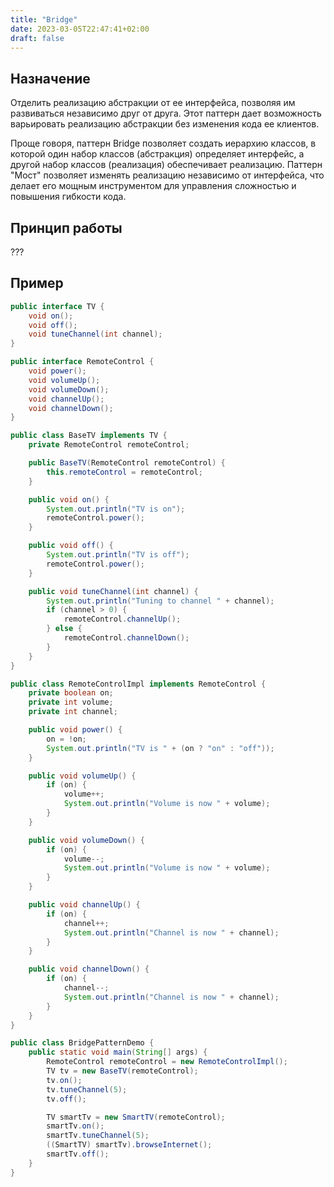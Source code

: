 ```yaml
---
title: "Bridge"
date: 2023-03-05T22:47:41+02:00
draft: false
---
```


## Назначение

Отделить реализацию абстракции от ее интерфейса, позволяя им развиваться независимо друг от друга. Этот паттерн дает возможность варьировать реализацию абстракции без изменения кода ее клиентов.

Проще говоря, паттерн Bridge позволяет создать иерархию классов, в которой один набор классов (абстракция) определяет интерфейс, а другой набор классов (реализация) обеспечивает реализацию. Паттерн "Мост" позволяет изменять реализацию независимо от интерфейса, что делает его мощным инструментом для управления сложностью и повышения гибкости кода.

## Принцип работы

???

## Пример

```java
public interface TV {
    void on();
    void off();
    void tuneChannel(int channel);
}

public interface RemoteControl {
    void power();
    void volumeUp();
    void volumeDown();
    void channelUp();
    void channelDown();
}

public class BaseTV implements TV {
    private RemoteControl remoteControl;

    public BaseTV(RemoteControl remoteControl) {
        this.remoteControl = remoteControl;
    }

    public void on() {
        System.out.println("TV is on");
        remoteControl.power();
    }

    public void off() {
        System.out.println("TV is off");
        remoteControl.power();
    }

    public void tuneChannel(int channel) {
        System.out.println("Tuning to channel " + channel);
        if (channel > 0) {
            remoteControl.channelUp();
        } else {
            remoteControl.channelDown();
        }
    }
}

public class RemoteControlImpl implements RemoteControl {
    private boolean on;
    private int volume;
    private int channel;

    public void power() {
        on = !on;
        System.out.println("TV is " + (on ? "on" : "off"));
    }

    public void volumeUp() {
        if (on) {
            volume++;
            System.out.println("Volume is now " + volume);
        }
    }

    public void volumeDown() {
        if (on) {
            volume--;
            System.out.println("Volume is now " + volume);
        }
    }

    public void channelUp() {
        if (on) {
            channel++;
            System.out.println("Channel is now " + channel);
        }
    }

    public void channelDown() {
        if (on) {
            channel--;
            System.out.println("Channel is now " + channel);
        }
    }
}

public class BridgePatternDemo {
    public static void main(String[] args) {
        RemoteControl remoteControl = new RemoteControlImpl();
        TV tv = new BaseTV(remoteControl);
        tv.on();
        tv.tuneChannel(5);
        tv.off();

        TV smartTv = new SmartTV(remoteControl);
        smartTv.on();
        smartTv.tuneChannel(5);
        ((SmartTV) smartTv).browseInternet();
        smartTv.off();
    }
}
```
